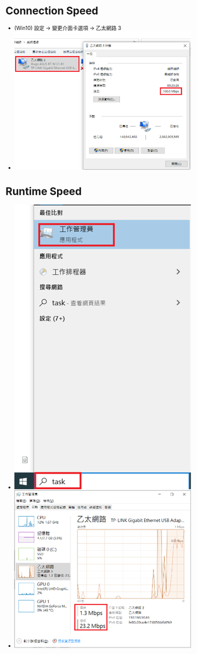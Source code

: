 # Connection Speed
- (Win10) 設定 -> 變更介面卡選項 -> 乙太網路 3
- ![nic_settings.png not found.](./img/nic_settings.png)

# Runtime Speed
- ![task_manager.png not found.](./img/task_manager.png)
- ![tput.png not found.](./img/tput.png)
